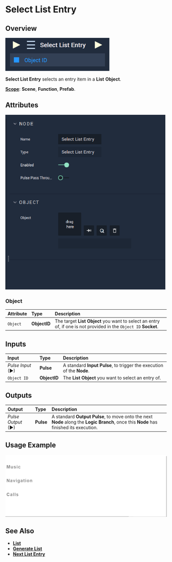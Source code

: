 # Select List Entry

## Overview

![The Select List Entry Node.](../../../.gitbook/assets/selectlistentryupdatedimage.png)

**Select List Entry** selects an entry item in a **List** **Object**.

[**Scope**](../../overview.md#scopes): **Scene**, **Function**, **Prefab**.

## Attributes

![The Select List Entry Node Attributes.](../../../.gitbook/assets/node-select-list-entry-attr.png)

### Object

| Attribute | Type | Description |
| :--- | :--- | :--- |
| `Object` | **ObjectID** | The target **List** **Object** you want to select an entry of, if one is not provided in the `Object ID` **Socket**. |

## Inputs

| Input | Type | Description |
| :--- | :--- | :--- |
| _Pulse Input_ \(►\) | **Pulse** | A standard **Input Pulse**, to trigger the execution of the **Node**. |
| `Object ID` | **ObjectID** | The **List** **Object** you want to select an entry of. |

## Outputs

| Output | Type | Description |
| :--- | :--- | :--- |
| _Pulse Output_ \(►\) | **Pulse** | A standard **Output Pulse**, to move onto the next **Node** along the **Logic Branch**, once this **Node** has finished its execution. |

## Usage Example

![The Select List Entry Usage.](../../../.gitbook/assets/select-list-entry.gif)

## See Also

* [**List**](../../../objects-and-types/scene-objects/list-widget.md)
* [**Generate List**](generate-list.md)
* [**Next List Entry**](next-list-entry.md)

